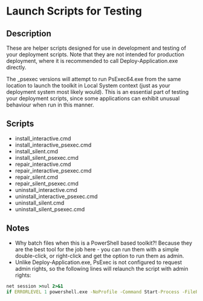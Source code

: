 # Launch Scripts for Testing

## Description

These are helper scripts designed for use in development and testing of your deployment scripts. Note that they are not intended for production deployment, where it is recommended to call Deploy-Application.exe directly.

The _psexec versions will attempt to run PsExec64.exe from the same location to launch the toolkit in Local System context (just as your deployment system most likely would). This is an essential part of testing your deployment scripts, since some applications can exhibit unusual behaviour when run in this manner.

## Scripts

- install_interactive.cmd
- install_interactive_psexec.cmd
- install_silent.cmd
- install_silent_psexec.cmd
- repair_interactive.cmd
- repair_interactive_psexec.cmd
- repair_silent.cmd
- repair_silent_psexec.cmd
- uninstall_interactive.cmd
- uninstall_interactive_psexec.cmd
- uninstall_silent.cmd
- uninstall_silent_psexec.cmd

## Notes

- Why batch files when this is a PowerShell based toolkit?! Because they are the best tool for the job here - you can run them with a simple double-click, or right-click and get the option to run them as admin.
- Unlike Deploy-Application.exe, PsExec is not configured to request admin rights, so the following lines will relaunch the script with admin rights:

```bat
net session >nul 2>&1
if ERRORLEVEL 1 powershell.exe -NoProfile -Command Start-Process -FilePath '%~0' -Verb RunAs & exit
```
